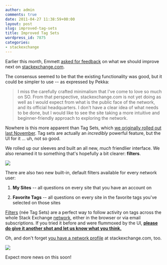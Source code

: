 ```yaml
---
author: admin
comments: true
date: 2011-04-27 11:38:59+00:00
layout: post
slug: improved-tag-sets
title: Improved Tag Sets
wordpress_id: 7875
categories:
- stackexchange
---
```


Earlier this month, Emmett [asked for feedback](http://meta.stackoverflow.com/questions/87239/suggest-the-next-feature-for-the-stackexchange-com-master-website) on what we should improve next on [stackexchange.com](http://stackexchange.com).

The consensus seemed to be that the existing functionality was good, but it could be simpler to use -- as expressed by Pekka:



<blockquote>
I miss the carefully crafted minimalism that I've come to love so much on SO. From that perspective, stackexchange.com is not yet doing as well as I would expect from what is the public face of the network, and its official headquarters. I don't have a clear idea of what needs to be done, but I would like to see the site taking a more intuitive and beginner-friendly approach to exploring the network.
</blockquote>



Nowhere is this more apparent than Tag Sets, which [we originally rolled out last November](http://blog.stackoverflow.com/2010/11/tag-sets-on-stack-exchange/). Tag sets are actually an _incredibly_ powerful feature, but the UI for it ... uh, not so good. 

We rolled up our sleeves and built an all new, _much_ friendlier interface. We also renamed it to something that's hopefully a bit clearer: **filters**.

[![](http://blog.stackoverflow.com/wp-content/uploads/stack-exchange-tag-filters.png)](http://stackexchange.com/filters)

There are also two new built-in, default filters available for every network user:





  1. **My Sites** -- all questions on every site that you have an account on

  2. **Favorite Tags** -- all questions on every site in the favorite tags you've selected on those sites


[Filters](http://stackexchange.com/filters) (née Tag Sets) are a perfect way to follow activity on tags across the whole Stack Exchange [network](http://stackexchange.com/sites), either in the browser or via email subscriptions. If you tried it before and were flummoxed by the UI, **[please do give it another shot and let us know what you think.](http://stackexchange.com/filters)**

Oh, and don't forget [you have a network profile](http://blog.stackoverflow.com/2011/04/stack-exchange-network-profiles/) at stackexchange.com, too.

![](http://blog.stackoverflow.com/wp-content/uploads/stack-exchange-user-page-link.png)

Expect more news on this soon!
